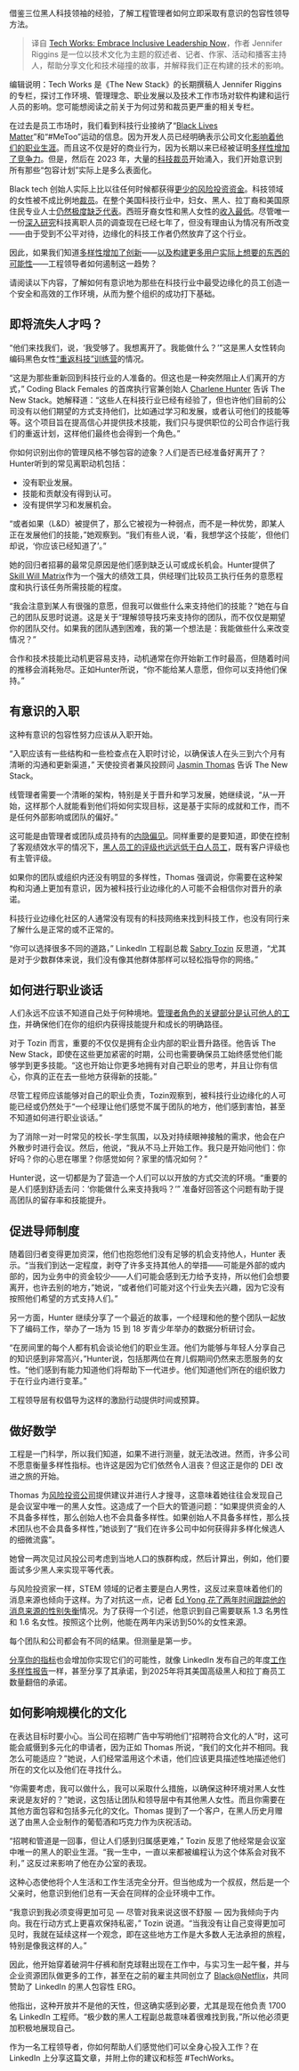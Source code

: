 <!--
title: Tech Works：立即拥抱包容性领导
cover: https://cdn.thenewstack.io/media/2023/02/617a689f-techworks_logo-1024x576.png
-->

借鉴三位黑人科技领袖的经验，了解工程管理者如何立即采取有意识的包容性领导方法。

> 译自 [Tech Works: Embrace Inclusive Leadership Now](https://thenewstack.io/tech-works-embrace-inclusive-leadership-now/)，作者 Jennifer Riggins 是一位以技术文化为主题的叙述者、记者、作家、活动和播客主持人，帮助分享文化和技术碰撞的故事，并解释我们正在构建的技术的影响。

编辑说明：Tech Works 是《The New Stack》的长期撰稿人 Jennifer Riggins 的专栏，探讨工作环境、管理理念、职业发展以及技术工作市场对软件构建和运行人员的影响。您可能想阅读之前关于为何过劳和裁员更严重的相关专栏。

在过去是员工市场时，我们看到科技行业接纳了“[Black Lives Matter](https://thenewstack.io/black-lives-matter-how-the-tech-community-can-provide-support/)”和“#MeToo”运动的信息。因为开发人员已经明确表示公司文化[影响着他们的职业生涯](https://www.sciencedirect.com/science/article/pii/S0090261623000025)。而且这不仅是好的商业行为，因为长期以来已经被证明[多样性增加了竞争力](https://journals.aom.org/doi/abs/10.5465/ame.1991.4274465)。但是，然后在 2023 年，大量的[科技裁员](https://thenewstack.io/fear-and-layoffs-how-to-cope-with-techs-uncertain-times/)开始涌入，我们开始意识到所有那些“包容计划”实际上是多么表面化。

Black tech 创始人实际上比以往任何时候都获得[更少的风险投资资金](https://peopleofcolorintech.com/articles/black-founders-received-less-than-0-5-of-all-vc-funding-in-2023/)。科技领域的女性被不成比例地[裁员](https://www.axios.com/2023/07/06/tech-layoffs-2023-female-workers)。在整个美国科技行业中，妇女、黑人、拉丁裔和美国原住民专业人士[仍然极度缺乏代表](https://report.techtalentcharter.co.uk/diversity-in-tech)。西班牙裔女性和黑人女性的[收入最低](https://www.annualreviews.org/doi/abs/10.1146/annurev-orgpsych-120920-052627)。尽管唯一一份[深入研究](https://www.kaporcenter.org/wp-content/uploads/2017/08/TechLeavers2017.pdf)科技离职人员的调查现在已经七年了，但没有理由认为情况有所改变——由于受到不公平对待，边缘化的科技工作者仍然放弃了这个行业。

因此，如果我们知道[多样性增加了创新](https://www.sciencedirect.com/science/article/pii/S0040580909000501)——[以及构建更多用户实际上想要的东西的可能性](https://fortune.com/2022/01/18/tech-careers-diversity-inclusion-engineering-product-teams/)——工程领导者如何遏制这一趋势？

请阅读以下内容，了解如何有意识地为那些在科技行业中最受边缘化的员工创造一个安全和高效的工作环境，从而为整个组织的成功打下基础。

## 即将流失人才吗？

“他们来找我们，说，‘我受够了。我想离开了。我能做什么？’”这是黑人女性转向编码黑色女性[“重返科技”训练营](https://codingblackfemales.com/academy/returntotech)的情况。

“这是为那些重新回到科技行业的人准备的。但这也是一种突然阻止人们离开的方式，” Coding Black Females 的首席执行官兼创始人 [Charlene Hunter](https://www.linkedin.com/in/charlenephunter/) 告诉 The New Stack。她解释道：“这些人在科技行业已经有经验了，但也许他们目前的公司没有以他们期望的方式支持他们，比如通过学习和发展，或者认可他们的技能等等。这个项目旨在提高信心并提供技术技能，我们只与提供职位的公司合作运行我们的重返计划，这样他们最终也会得到一个角色。”

你如何识别出你的管理风格不够包容的迹象？人们是否已经准备好离开了？Hunter听到的常见离职动机包括：

- 没有职业发展。
- 技能和贡献没有得到认可。
- 没有提供学习和发展机会。

“或者如果（L&D）被提供了，那么它被视为一种弱点，而不是一种优势，即某人正在发展他们的技能，”她观察到。“我们有些人说，‘看，我想学这个技能’，但他们却说，‘你应该已经知道了’。”

她的回归者招募的最常见原因是他们感到缺乏认可或成长机会。Hunter提供了[Skill Will Matrix](https://www.aihr.com/blog/skill-will-matrix/)作为一个强大的绩效工具，供经理们比较员工执行任务的意愿程度和执行该任务所需技能的程度。

“我会注意到某人有很强的意愿，但我可以做些什么来支持他们的技能？”她在与自己的团队反思时说道。这是关于“理解领导技巧来支持你的团队，而不仅仅是期望你的团队交付。如果我的团队遇到困难，我的第一个想法是：我能做些什么来改变情况？”

合作和技术技能比动机更容易支持，动机通常在你开始新工作时最高，但随着时间的推移会消耗殆尽。正如Hunter所说，“你不能给某人意愿，但你可以支持他们保持。”

## 有意识的入职

这种有意识的包容性努力应该从入职开始。

“入职应该有一些结构和一些检查点在入职时讨论，以确保该人在头三到六个月有清晰的沟通和更新渠道，” 天使投资者兼风投顾问 [Jasmin Thomas](https://www.linkedin.com/in/jasminthomas/) 告诉 The New Stack。

线管理者需要一个清晰的架构，特别是关于晋升和学习发展，她继续说，“从一开始，这样那个人就能看到他们将如何实现目标，这是基于实际的成就和工作，而不是任何外部影响或团队的偏好。”

这可能是由管理者或团队成员持有的[内隐偏见](https://thenewstack.io/how-implicit-bias-impacts-open-source-diversity-and-inclusion/)。同样重要的是要知道，即使在控制了客观绩效水平的情况下，[黑人员工的评级也远远低于白人员工](https://journals.sagepub.com/doi/full/10.1177/0149206318757019)，既有客户评级也有主管评级。

如果你的团队或组织内还没有明显的多样性，Thomas 强调说，你需要在这种架构和沟通上更加有意识，因为被科技行业边缘化的人可能不会相信你对晋升的承诺。

科技行业边缘化社区的人通常没有现有的科技网络来找到科技工作，也没有同行来了解什么是正常的或不正常的。

“你可以选择很多不同的道路，” LinkedIn 工程副总裁 [Sabry Tozin](https://www.linkedin.com/in/sabtozin/) 反思道，“尤其是对于少数群体来说，我们没有像其他群体那样可以轻松指导你的网络。”

## 如何进行职业谈话

人们永远不应该不知道自己处于何种境地。[管理者角色的关键部分是认可他人的工作](https://thenewstack.io/how-to-enable-critical-work-management-outside-of-devops/)，并确保他们在你的组织内获得技能提升和成长的明确路径。

对于 Tozin 而言，重要的不仅仅是拥有企业内部的职业晋升路径。他告诉 The New Stack，即使在这些更加紧密的时期，公司也需要确保员工始终感觉他们能够学到更多技能。“这也开始让你更多地拥有对自己职业的思考，并且让你有信心，你真的正在去一些地方获得新的技能。”

尽管工程师应该能够对自己的职业负责，Tozin观察到，被科技行业边缘化的人可能已经或仍然处于“一个经理让他们感觉不属于团队的地方，他们感到害怕，甚至不知道如何进行职业谈话。”

为了消除一对一时常见的校长-学生氛围，以及对持续眼神接触的需求，他会在户外散步时进行会议。然后，他说，“我从不马上开始工作。我只是开始问他们：你好吗？你的心思在哪里？你感觉如何？家里的情况如何？”

Hunter说，这一切都是为了营造一个人们可以以开放的方式交流的环境。“重要的是人们感到舒适去问：‘你能做什么来支持我吗？’” 准备好回答这个问题有助于提高团队的留存率和技能提升。

## 促进导师制度

随着回归者变得更加资深，他们也抱怨他们没有足够的机会支持他人，Hunter 表示。“当我们到达一定程度，剥夺了许多支持其他人的举措——可能是外部的或内部的，因为业务中的资金较少——人们可能会感到无力给予支持，所以他们会想要离开，也许去别的地方，”她说，“或者他们可能对这个行业失去兴趣，因为它没有按照他们希望的方式支持人们。”

另一方面，Hunter 继续分享了一个最近的故事，一个经理和他的整个团队一起放下了编码工作，举办了一场为 15 到 18 岁青少年举办的数据分析研讨会。

“在房间里的每个人都有机会谈论他们的职业生涯。他们为能够与年轻人分享自己的知识感到非常高兴，”Hunter说，包括那两位在育儿假期间仍然来志愿服务的女性。“他们感到有能力知道他们将帮助下一代进步。他们知道他们所在的组织致力于在行业内进行变革。”

工程领导层有权倡导为这样的激励行动提供时间或预算。

## 做好数学

工程是一门科学，所以我们知道，如果不进行测量，就无法改进。然而，许多公司不愿意衡量多样性指标。也许这是因为它们依然令人沮丧？但这正是你的 DEI 改进之旅的开始。

Thomas 为[风险投资公司](https://thenewstack.io/venture-capital-firm-bets-on-open-source-software/)提供建议并进行人才搜寻，这意味着她往往会发现自己是会议室中唯一的黑人女性。这造成了一个巨大的管道问题：“如果提供资金的人不具备多样性，那么创始人也不会具备多样性。如果创始人不具备多样性，那么技术团队也不会具备多样性，”她谈到了“我们在许多公司中如何获得非多样化候选人的细微流露”。

她曾一两次见过风投公司考虑到当地人口的族群构成，然后计算出，例如，他们要面试多少黑人来实现平等代表。

与风险投资家一样，STEM 领域的记者主要是白人男性，这反过来意味着他们的消息来源也倾向于这样。为了对抗这一点，记者 [Ed Yong 花了两年时间跟踪他的消息来源的性别失衡](https://www.theatlantic.com/science/archive/2018/02/i-spent-two-years-trying-to-fix-the-gender-imbalance-in-my-stories/552404/)情况。为了获得一个引述，他意识到自己需要联系 1.3 名男性和 1.6 名女性。按照这个比例，他能在两年内采访到50%的女性来源。

每个团队和公司都会有不同的结果。但测量是第一步。

[分享你的指标](https://scholar.dominican.edu/cgi/viewcontent.cgi?article=1265&context=news-releases)也会增加你实现它们的可能性，就像 LinkedIn 发布自己的年度[工作多样性报告](https://news.linkedin.com/2023/november/2023-workforce-diversity-report)一样，甚至分享了其承诺，到2025年将其美国高级黑人和拉丁裔员工数量翻倍的承诺。

## 如何影响规模化的文化

在表达目标时要小心。当公司在招聘广告中写明他们“招聘符合文化的人”时，这可能会威慑到多元化的申请者，因为正如 Thomas 所说，“我们的文化并不相同。我怎么可能适应？”她说，人们经常滥用这个术语，他们应该更具描述性地描述他们所在的文化以及他们在寻找什么。

“你需要考虑，我可以做什么，我可以采取什么措施，以确保这种环境对黑人女性来说是友好的？”她说，这包括让团队和领导层中有其他黑人女性。而且你需要在其他方面包容和包括多元化的文化。Thomas 提到了一个客户，在黑人历史月赠送了由黑人企业制作的葡萄酒和巧克力作为庆祝活动。

“招聘和管道是一回事，但让人们感到归属感更难，” Tozin 反思了他经常是会议室中唯一的黑人的职业生涯。“我一生中，一直以来都被编程认为这个体系会对我不利，” 这反过来影响了他在办公室的表现。

这种心态使他将个人生活和工作生活完全分开。但当他成为一个叔叔，然后是一个父亲时，他意识到他们总有一天会在同样的企业环境中工作。

“我意识到我必须变得更加可见 — 尽管对我来说这很不舒服 — 因为我倾向于内向。我在行动方式上更喜欢保持私密，” Tozin 说道。“当我没有让自己变得更加可见时，我就在延续这样一个观念，即在这些地方工作是大多数人无法承担的旅程，特别是像我这样的人。”

因此，他开始穿着破洞牛仔裤和耐克球鞋出现在工作中，与实习生一起午餐，并与企业资源团队做更多的工作，甚至在之前的雇主共同创立了 [Black@Netflix](https://jobs.netflix.com/inclusion)，共同赞助了 LinkedIn 的黑人包容性 ERG。

他指出，这种开放并不是他的天性，但这确实感到必要，尤其是现在他负责 1700 名 LinkedIn 工程师。“极少数的黑人工程副总裁意味着很难找到我，”所以他必须更加积极地展现自己。

作为一名工程领导者，你如何帮助人们感觉他们可以全身心投入工作？在 LinkedIn 上分享这篇文章，并附上你的建议和标签 #TechWorks。
